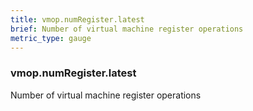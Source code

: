 ```yaml
---
title: vmop.numRegister.latest
brief: Number of virtual machine register operations
metric_type: gauge
---
```

### vmop.numRegister.latest

Number of virtual machine register operations